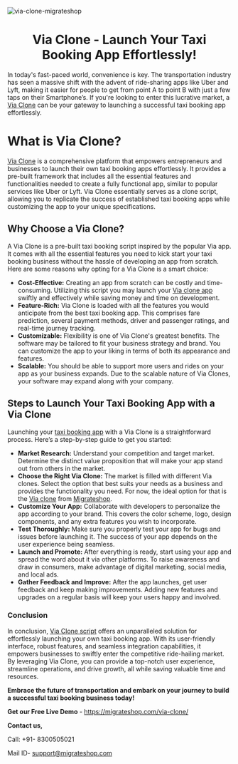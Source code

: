 ![via-clone-migrateshop](https://github.com/migrateshop/via-clone/assets/77200601/56a7f551-7115-40ab-976d-881db22e4795)

<h1 align="center"> Via Clone - Launch Your Taxi Booking App Effortlessly! </h1>

In today's fast-paced world, convenience is key. The transportation industry has seen a massive shift with the advent of ride-sharing apps like Uber and Lyft, making it easier for people to get from point A to point B with just a few taps on their Smartphone’s. If you're looking to enter this lucrative market, a [Via Clone](https://migrateshop.com/via-clone/) can be your gateway to launching a successful taxi booking app effortlessly.
# What is Via Clone?
[Via Clone](https://migrateshop.com/via-clone/) is a comprehensive platform that empowers entrepreneurs and businesses to launch their own taxi booking apps effortlessly. It provides a pre-built framework that includes all the essential features and functionalities needed to create a fully functional app, similar to popular services like Uber or Lyft. Via Clone essentially serves as a clone script, allowing you to replicate the success of established taxi booking apps while customizing the app to your unique specifications.
## Why Choose a Via Clone?
A Via Clone is a pre-built taxi booking script inspired by the popular Via app. It comes with all the essential features you need to kick start your taxi booking business without the hassle of developing an app from scratch. Here are some reasons why opting for a Via Clone is a smart choice:

* **Cost-Effective:** Creating an app from scratch can be costly and time-consuming. Utilizing  this script you may launch your [Via clone app](https://migrateshop.com/via-clone/) swiftly and effectively while saving money and time on development.
* **Feature-Rich:** Via Clone is loaded with all the features you would anticipate from the best taxi booking app. This comprises fare prediction, several payment methods, driver and passenger ratings, and real-time journey tracking.
* **Customizable:** Flexibility is one of Via Clone's greatest benefits. The software may be tailored to fit your business strategy and brand. You can customize the app to your liking in terms of both its appearance and features.
* **Scalable:** You should be able to support more users and rides on your app as your business expands. Due to the scalable nature of Via Clones, your software may expand along with your company.
## Steps to Launch Your Taxi Booking App with a Via Clone
Launching your [taxi booking app](https://migrateshop.com/via-clone/) with a Via Clone is a straightforward process. Here’s a step-by-step guide to get you started:

* **Market Research:** Understand your competition and target market. Determine the distinct value proposition that will make your app stand out from others in the market.
* **Choose the Right Via Clone:** The market is filled with different Via clones. Select the option that best suits your needs as a business and provides the functionality you need. For now, the ideal option for that is the [Via clone](https://migrateshop.com/via-clone/) from [Migrateshop](https://migrateshop.com/).
* **Customize Your App:** Collaborate with developers to personalize the app according to your brand. This covers the color scheme, logo, design components, and any extra features you wish to incorporate.
* **Test Thoroughly:** Make sure you properly test your app for bugs and issues before launching it. The success of your app depends on the user experience being seamless.
* **Launch and Promote:** After everything is ready, start using your app and spread the word about it via other platforms. To raise awareness and draw in consumers, make advantage of digital marketing, social media, and local ads.
* **Gather Feedback and Improve:** After the app launches, get user feedback and keep making improvements. Adding new features and upgrades on a regular basis will keep your users happy and involved.
### Conclusion
In conclusion, [Via Clone script](https://migrateshop.com/via-clone/) offers an unparalleled solution for effortlessly launching your own taxi booking app. With its user-friendly interface, robust features, and seamless integration capabilities, it empowers businesses to swiftly enter the competitive ride-hailing market. By leveraging Via Clone, you can provide a top-notch user experience, streamline operations, and drive growth, all while saving valuable time and resources. 

**Embrace the future of transportation and embark on your journey to build a successful taxi booking business today!**


**Get our Free Live Demo** - https://migrateshop.com/via-clone/


**Contact us,**

Call: +91- 8300505021

Mail ID- [support@migrateshop.com](mailto:support@migrateshop.com)
